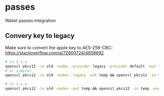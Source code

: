 # passes

Wallet passes integration

## Convery key to legacy

Make sure to convert the apple key to AES-256-CBC:
https://stackoverflow.com/a/72600724/4858692

```sh
# in 3.x.x
openssl pkcs12 -in old -nodes -provider legacy -provider default -out temp && openssl pkcs12 -in temp -export -out new
# or simpler
openssl pkcs12 -in old -nodes -legacy -out temp && openssl pkcs12 -in temp -export -out new

# in 1.x.x
openssl pkcs12 -in old -nodes -out temp && openssl pkcs12 -in temp -export -descert -out new
```
